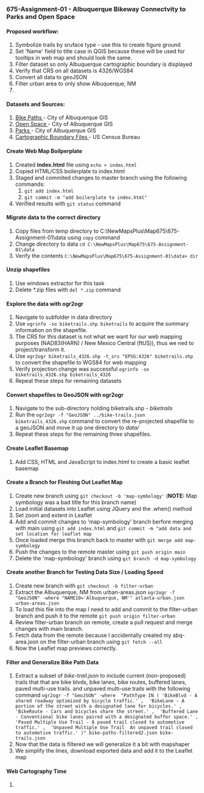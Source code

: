 ### 675-Assignment-01 - Albuquerque Bikeway Connectvity to Parks and Open Space
#### Proposed workflow:
1. Symbolize trails by sruface type - use this to create figure ground
2. Set 'Name' field to title case in QGIS because these will be used for tooltips in web map and should look the same.
3. Filter dataset so only Albuquerque cartographic boundary is displayed
3. Verify that CRS on all datasets is 4326/WGS84
4. Convert all data to geoJSON
5. Filter urban area to only show Albuquerque, NM
6. 

#### Datasets and Sources:
1. [Bike Paths ](http://coagisweb.cabq.gov/datadownload/biketrails.zip) - City of Albuquerque GIS
2. [Open Space ](http://coagisweb.cabq.gov/datadownload/openspace.zip) - City of Albuquerque GIS
3. [Parks ](http://coagisweb.cabq.gov/datadownload/parks.zip) - City of Albuquerque GIS
4. [Cartographic Boundary Files ](https://www2.census.gov/geo/tiger/GENZ2018/shp/cb_2018_us_ua10_500k.zip) - US Census Bureau

#### Create Web Map Boilperplate
1. Created **index.html** file using `echo > index.html`
2. Copied HTML/CSS boilerplate to index.html
3. Staged and commited changes to master branch using the following commands:
    1. `git add index.html`
    2. `git commit -m "add boilerplate to index.html"`
4. Verified results with `git status` command

#### Migrate data to the correct directory
1. Copy files from temp directory to C:\NewMapsPlus\Map675\675-Assignment-01\data using `copy` command
2. Change directory to data `cd C:\NewMapsPlus\Map675\675-Assignment-01\data`
3. Verify the contents `C:\NewMapsPlus\Map675\675-Assignment-01\data> dir`

#### Unzip shapefiles
1. Use windows extractor for this task
2. Delete *.zip files with `del *.zip` command

#### Explore the data with ogr2ogr
1. Navigate to subfolder in data directory
2. Use `ogrinfo -so biketrails.shp biketrails` to acquire the summary information on the shapefile.
3. The CRS for this dataset is not what we want for our web mapping purposes (NAD83(HARN) / New Mexico Central (ftUS)), thus we ned to project/transform it.
4. Use `ogr2ogr biketrails_4326.shp -t_srs "EPSG:4326" biketrails.shp` to convert the shapefile to WGS84 for web mapping
5. Verify projection change was successful `ogrinfo -so biketrails_4326.shp biketrails_4326`
5. Repeat these steps for remaining datasets

#### Convert shapefiles to GeoJSON with ogr2ogr
1. Navigate to the sub-directory holding biketrails.shp - *biketrails*
2. Run the `ogr2ogr -f "GeoJSON" ../bike-trails.json biketrails_4326.shp` command to convert the re-projected shapefile to a geoJSON and move it up one directory to *data/*
3. Repeat these steps for the remaining three shapefiles.

#### Create Leaflet Basemap
1. Add CSS, HTML and JavaScript to index.html to create a basic leaflet basemap

#### Create a Branch for Fleshing Out Leaflet Map
1. Create new branch using `git checkout -b 'map-symbology'` (**NOTE:** Map symbology was a bad title for this branch name)
2. Load initial datasets into Leaflet using JQuery and the .when() method
3. Set zoom and extent in Leaflet
4. Add and commit changes to 'map-symbology' branch berfore merging with main using `git add index.html` and `git commit -m "add data and set location for leaflet map`
5. Once loaded merge this branch back to master with `git merge add map-symbology`
6. Push the changes to the remote master using `git push origin main`
7. Delete the 'map-symbology' branch using `git branch -d map-symbology`

#### Create another Branch for Testing Data Size / Loading Speed
1. Create new branch with `git checkout -b filter-urban`
2. Extract the Albuquerque, NM from urban-areas.json `ogr2ogr -f "GeoJSON" -where "NAME10='Albuquerque, NM'" atlanta-urban.json urban-areas.json`
3. To load this file into the map I need to add and commit to the filter-urban branch and push it to the remote `git push origin filter-urban`
4. Review filter-urban branch on remote, create a pull request and merge changes with main branch.
5. Fetch data from the remote because I accidentally created my abq-area.json on the filter-urban branch using `git fetch --all`
6. Now the Leaflet map previews correctly.

#### Filter and Generalize Bike Path Data
1. Extract a subset of *bike-trail.json* to include current (non-proposed) trails that that are bike blvds, bike lanes, bike routes, buffered lanes, paved multi-use trails. and unpaved multi-use trails with the following command 
`ogr2ogr -f "GeoJSON" -where  "PathType IN ( 'BikeBlvd - A shared roadway optimized by bicycle traffic.' ,  'BikeLane - A portion of the street with a designated lane for bicycles.' ,  'BikeRoute - Cars and bicycles share the street.' ,  'Buffered Lane - Conventional bike lanes paired with a designated buffer space.' ,  'Paved Multiple Use Trail - A paved trail closed to automotive traffic.' ,  'Unpaved Multiple Use Trail  An unpaved trail closed to automotive traffic.' )" bike-paths-filtered2.json bike-trails.json`
2. Now that the data is filtered we will generalize it a bit with mapshaper
3. We simplify the lines, download exported data and add it to the Leaflet map

#### Web Cartography Time
1. 
